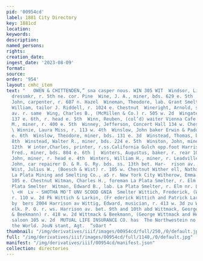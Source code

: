 ```yaml
---
pid: '00954cd'
label: 1881 City Directory
key: 1881cd
location: 
keywords: 
description: 
named_persons: 
rights: 
creation_date: 
ingest_date: '2023-08-09'
format: 
source: 
order: '954'
layout: cmhc_item
text: "   OWEN & CHITTENDEN,” sna casper nous. WIN 305 WIT  Windsor, Lizzie Mrs.,
  dressmkr, r. 5th ne. cor. Pine  Wine, J. A., miner, bds. 629 e. 5th  Winegardener,
  John, carpenter, r. 607 n. Hazel  Wineman, Theodore, lab. Grant Smelter  Wineman,
  William, tailor J. Riddell, r. 1024 e. Chestnut  Wineright, Arnold, saloon 514 Harrison
  av. r. same  Wing, Charles B., (McMillen & Co.) r. 505 w. 2d  Wingate, Thomas, blksmith
  137 e. 6th, r. head e. 5th  Winn, Reuben, (col’d) waiter Vienna Cafe  Winne, John
  M., miner, r. 400 e. 5th  Winney, Jefferson, Concert Hall 134 w. Chestnut, r. same
  \ Winnie, Laura Miss, r. 113 w. 4th  Winslow, John baker Erwin & Paddock, r. 300
  e. 6th  Winslow, Theodore, miner, bds. 131 e. 3d  Winstead, Thomas, bds. 126 e.
  8th  Winstead, Walter R., miner, bds. 224 e. 5th  Winston, John, miner, r. 518 e.
  12th  W inter,Charles, printer, r.ss.California Gulch opp.foot Harrison av  Winterbottom,
  Fred., miner, bds. 804 e. 6th |  Winters, Augustus, baker, r. rear 105 Oak  Winters,
  John, miner, r. head e. 4th  Winters, William H., miner, r. Leadville House  Wirth,
  John, car repairer D. & R. G. Ry. bds. ss. 13th bet. Har-  rison av. and Poplar
  Wist, Julius W., (Boesch & Wist) r. 105 w. Chestnut Wither ell, Nathaniel, prest.
  La Plata Mining and Smelting Co., aS r. New York City Witherow, Emma Miss, cigars
  105 e. Chestnut Witman, Charles H., foreman La Plata Smelter, r. Elm nr. La 3 =
  Plata Smelter  Witman, Edward B., lab. La Plata Smelter, r. Elm nr. La Plata Sh
  \ <H  Lv - SHOTHA MO'T UNV SCOOD GNIA  Smelter Wittich, Frederick, (Wittich & Larkin)
  r. 110 w. 2d Pk Wittich & Larkin, (Fr ederick Wittich and Patrick Larkin) bar- 8
  by  bers 2004 Harrison av Wittig, Edward, musician, r. 413 w. 3d zu W ittle, William,
  elk. P. O. r. ws. Harrison av. bet. 9th and 10th abd Wittmack, George, (Wittmack
  & Beekmann) r. 418 w. 2d Wittmack & Beekmann, (George Wittmack and Henry Beek- man)
  saloon 105 w. 2d  MUTUAL LIFE INSURANCE CO. has  The Northwestein no superior in
  the World. JouN stant, Agt.  “sOart "
thumbnail: "/img/derivatives/iiif/images/00954cd/full/250,/0/default.jpg"
full: "/img/derivatives/iiif/images/00954cd/full/1140,/0/default.jpg"
manifest: "/img/derivatives/iiif/00954cd/manifest.json"
collection: directories
---
```

